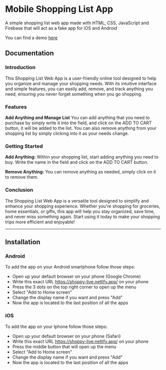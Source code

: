 # Mobile Shopping List App

A simple shopping list web app made with HTML, CSS, JavaScript and Firebase that will act as a fake app for iOS and Android

You can find a demo [here](https://shoppy-live.netlify.app/)

## Documentation

### Introduction

This Shopping List Web App is a user-friendly online tool designed to help you organize and manage your shopping needs.
With its intuitive interface and simple features, you can easily add, remove, and track anything you need, ensuring you never forget something when you go shopping.

### Features

**Add Anything and Manage List**
You can add anything that you need to purchase by simply write it into the field, and click on the ADD TO CART button, it will be added to the list.
You can also remove anything from your shopping list by simply clicking into it as your needs change.

### Getting Started

**Add Anything:**
Within your shopping list, start adding anything you need to buy.
Write the name in the field and click on the ADD TO CART button.

**Remove Anything:**
You can remove anything as needed, simply click on it to remove them.

### Conclusion

The Shopping List Web App is a versatile tool designed to simplify and enhance your shopping experience.
Whether you're shopping for groceries, home essentials, or gifts, this app will help you stay organized, save time, and never miss something again.
Start using it today to make your shopping trips more efficient and enjoyable!

---

## Installation

### Android

To add the app on your Android smartphone follow those steps:

- Open up your default browser on your phone (Google Chrome)
- Write this exact URL https://shoppy-live.netlify.app/ on your phone
- Press the 3 dots on the top right corner to open up the menu
- Select "Add to Home screen"
- Change the display name if you want and press "Add"
- Now the app is located to the last position of all the apps

### iOS

To add the app on your Iphone follow those steps:

- Open up your default browser on your phone (Safari)
- Write this exact URL https://shoppy-live.netlify.app/ on your phone
- Press the middle button that will open up the menu
- Select "Add to Home screen"
- Change the display name if you want and press "Add"
- Now the app is located to the last position of all the apps
